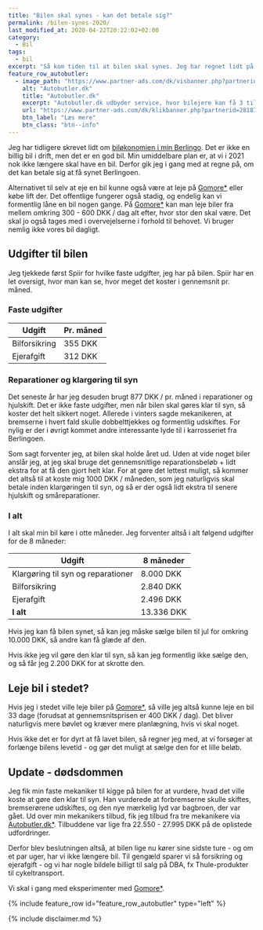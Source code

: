 ```yaml
---
title: "Bilen skal synes - kan det betale sig?"
permalink: /bilen-synes-2020/
last_modified_at: 2020-04-22T20:22:02+02:00
category:
  - Bil
tags:
  - bil
excerpt: "Så kom tiden til at bilen skal synes. Jeg har regnet lidt på om det kan betale sig at få den synet?"
feature_row_autobutler:
  - image_path: "https://www.partner-ads.com/dk/visbanner.php?partnerid=28187&bannerid=49818"
    alt: "Autobutler.dk"
    title: "Autobutler.dk"
    excerpt: "Autobutler.dk udbyder service, hvor bilejere kan få 3 tilbud fra udvalgte værksteder. Autobutler.dk fokuserer på at det skal være nemt, trygt og til en gennemskuelig pris at få sin bil lavet."
    url: "https://www.partner-ads.com/dk/klikbanner.php?partnerid=28187&bannerid=49818"
    btn_label: "Læs mere"
    btn_class: "btn--info"
---
```


Jeg har tidligere skrevet lidt om [biløkonomien i min Berlingo](/bilokonomi/). Det er ikke en billig bil i drift, men det er en god bil. Min umiddelbare plan er, at vi i 2021 nok ikke længere skal have en bil. Derfor gik jeg i gang med at regne på, om det kan betale sig at få synet Berlingoen.

Alternativet til selv at eje en bil kunne også være at leje på [Gomore\*](/go/gomore/) eller købe lift der. Det offentlige fungerer også stadig, og endelig kan vi formentlig låne en bil nogen gange. På [Gomore\*](/go/gomore/) kan man leje biler fra mellem omkring 300 - 600 DKK / dag alt efter, hvor stor den skal være. Det skal jo også tages med i overvejelserne i forhold til behovet. Vi bruger nemlig ikke vores bil dagligt.

## Udgifter til bilen

Jeg tjekkede først Spiir for hvilke faste udgifter, jeg har på bilen. Spiir har en let oversigt, hvor man kan se, hvor meget det koster i gennemsnit pr. måned.

### Faste udgifter

| Udgift        | Pr. måned |
|---------------|-----------|
| Bilforsikring | 355 DKK   |
| Ejerafgift    | 312 DKK   |

### Reparationer og klargøring til syn

Det seneste år har jeg desuden brugt 877 DKK / pr. måned i reparationer og hjulskift. Det er ikke faste udgifter, men når bilen skal gøres klar til syn, så koster det helt sikkert noget. Allerede i vinters sagde mekanikeren, at bremserne i hvert fald skulle dobbelttjekkes og formentlig udskiftes. For nylig er der i øvrigt kommet andre interessante lyde til i karrosseriet fra Berlingoen.

Som sagt forventer jeg, at bilen skal holde året ud. Uden at vide noget biler anslår jeg, at jeg skal bruge det gennemsnitlige reparationsbeløb + lidt ekstra for at få den gjort helt klar. For at gøre det lettest muligt, så kommer det altså til at koste mig 1000 DKK / måneden, som jeg naturligvis skal betale inden klargøringen til syn, og så er der også lidt ekstra til senere hjulskift og småreparationer.

### I alt

I alt skal min bil køre i otte måneder. Jeg forventer altså i alt følgend udgifter for de 8 måneder:

| Udgift                             | 8 måneder  |
|------------------------------------|------------|
| Klargøring til syn og reparationer | 8.000 DKK  |
| Bilforsikring                      | 2.840 DKK  |
| Ejerafgift                         | 2.496 DKK  |
| **I alt**                          | 13.336 DKK |

Hvis jeg kan få bilen synet, så kan jeg måske sælge bilen til jul for omkring 10.000 DKK, så andre kan få glæde af den.

Hvis ikke jeg vil gøre den klar til syn, så kan jeg formentlig ikke sælge den, og så får jeg 2.200 DKK for at skrotte den.

## Leje bil i stedet?

Hvis jeg i stedet ville leje biler på [Gomore\*](/go/gomore/), så ville jeg altså kunne leje en bil 33 dage (forudsat at gennemsnitsprisen er 400 DKK / dag). Det bliver naturligvis mere bøvlet og kræver mere planlægning, hvis vi skal noget.

Hvis ikke det er for dyrt at få lavet bilen, så regner jeg med, at vi forsøger at forlænge bilens levetid - og gør det muligt at sælge den for et lille beløb.

## Update - dødsdommen

Jeg fik min faste mekaniker til kigge på bilen for at vurdere, hvad det ville koste at gøre den klar til syn. Han vurderede at forbremserne skulle skiftes, bremserørene udskiftes, og den nye mærkelig lyd var bagbroen, der var gået. Ud over min mekanikers tilbud, fik jeg tilbud fra tre mekanikere via [Autobutler.dk\*](https://www.partner-ads.com/dk/klikbanner.php?partnerid=28187&bannerid=59707). Tilbuddene var lige fra 22.550 - 27.995 DKK på de oplistede udfordringer.

Derfor blev beslutningen altså, at bilen lige nu kører sine sidste ture - og om et par uger, har vi ikke længere bil. Til gengæld sparer vi så forsikring og ejerafgift - og vi har nogle bildele billigt til salg på DBA, fx Thule-produkter til cykeltransport.

Vi skal i gang med eksperimenter med [Gomore\*](/go/gomore/).

{% include feature_row id="feature_row_autobutler" type="left" %}

{% include disclaimer.md %}
